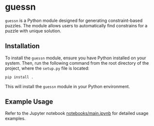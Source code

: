 # guessn

`guessn` is a Python module designed for generating constraint-based puzzles. The module allows users to automatically find constrains for a puzzle with unique solution.

## Installation

To install the `guessn` module, ensure you have Python installed on your system. Then, run the following command from the root directory of the project, where the `setup.py` file is located:

```bash
pip install .
```

This will install the `guessn` module in your Python environment.

## Example Usage

Refer to the Jupyter notebook [notebooks/main.ipynb](notebooks/main.ipynb) for detailed usage examples.